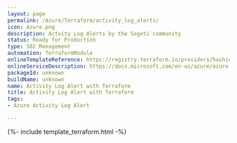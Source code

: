 ```yaml
---
layout: page
permalink: /Azure/Terraform/activity_log_alerts/
icon: Azure.png 
description: Actvity Log Alerts by the Sogeti community
status: Ready for Production
type: S02 Management
automation: TerraformModule
onlineTemplateReference: https://registry.terraform.io/providers/hashicorp/azurerm/latest/docs/resources/monitor_activity_log_alert 
onlineServiceDescription: https://docs.microsoft.com/en-us/azure/azure-monitor/alerts/alerts-action-rules
packageId: unknown
buildName: unknown
name: Activity Log Alert with Terraform
title: Activity Log Alert with Terraform
tags:
- Azure Activity Log Alert

---
```


{%- include template_terraform.html -%}